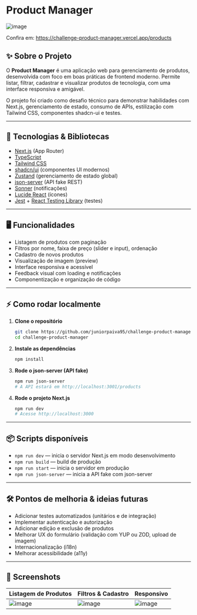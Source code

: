 # Product Manager
![image](https://github.com/user-attachments/assets/9e65deca-4f76-48ae-9d1f-95a20867f183)

Confira em: https://challenge-product-manager.vercel.app/products

## ✨ Sobre o Projeto

O **Product Manager** é uma aplicação web para gerenciamento de produtos, desenvolvida com foco em boas práticas de frontend moderno. Permite listar, filtrar, cadastrar e visualizar produtos de tecnologia, com uma interface responsiva e amigável.

O projeto foi criado como desafio técnico para demonstrar habilidades com Next.js, gerenciamento de estado, consumo de APIs, estilização com Tailwind CSS, componentes shadcn-ui e testes.

---

## 🚀 Tecnologias & Bibliotecas

- [Next.js](https://nextjs.org/) (App Router)
- [TypeScript](https://www.typescriptlang.org/)
- [Tailwind CSS](https://tailwindcss.com/)
- [shadcn/ui](https://ui.shadcn.com/) (componentes UI modernos)
- [Zustand](https://zustand-demo.pmnd.rs/) (gerenciamento de estado global)
- [json-server](https://github.com/typicode/json-server) (API fake REST)
- [Sonner](https://sonner.emilkowal.ski/) (notificações)
- [Lucide React](https://lucide.dev/) (ícones)
- [Jest](https://jestjs.io/) + [React Testing Library](https://testing-library.com/) (testes)

---

## 🖥️ Funcionalidades

- Listagem de produtos com paginação
- Filtros por nome, faixa de preço (slider e input), ordenação
- Cadastro de novos produtos
- Visualização de imagem (preview)
- Interface responsiva e acessível
- Feedback visual com loading e notificações
- Componentização e organização de código

---

## ⚡ Como rodar localmente

1. **Clone o repositório**
   ```bash
   git clone https://github.com/juniorpaiva95/challenge-product-manager.git
   cd challenge-product-manager
   ```

2. **Instale as dependências**
   ```bash
   npm install
   ```

3. **Rode o json-server (API fake)**
   ```bash
   npm run json-server
   # A API estará em http://localhost:3001/products
   ```

4. **Rode o projeto Next.js**
   ```bash
   npm run dev
   # Acesse http://localhost:3000
   ```

---

## 📦 Scripts disponíveis

- `npm run dev` — inicia o servidor Next.js em modo desenvolvimento
- `npm run build` — build de produção
- `npm run start` — inicia o servidor em produção
- `npm run json-server` — inicia a API fake com json-server

---

## 🛠️ Pontos de melhoria & ideias futuras

- Adicionar testes automatizados (unitários e de integração)
- Implementar autenticação e autorização
- Adicionar edição e exclusão de produtos
- Melhorar UX do formulário (validação com YUP ou ZOD, upload de imagem)
- Internacionalização (i18n)
- Melhorar acessibilidade (a11y)

---

## 📸 Screenshots

| Listagem de Produtos | Filtros & Cadastro | Responsivo |
|----------------------|-------------------|------------|
| ![image](https://github.com/user-attachments/assets/9e65deca-4f76-48ae-9d1f-95a20867f183) | ![image](https://github.com/user-attachments/assets/b3419eb7-d266-423e-a3dd-b22c116bb977) | ![image](https://github.com/user-attachments/assets/710fdc17-8b93-4ef2-85fd-4b8594762408)
